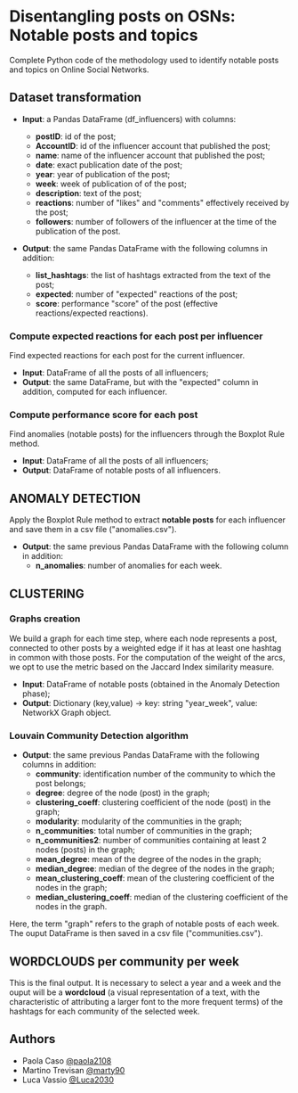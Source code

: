 
# Disentangling posts on OSNs: Notable posts and topics

Complete Python code of the methodology used to identify notable posts and topics on Online Social Networks.

## Dataset transformation

* **Input**: a Pandas DataFrame (df_influencers) with columns:
    * **postID**: id of the post;
    * **AccountID**: id of the influencer account that published the post;
    * **name**: name of the influencer account that published the post;
    * **date**: exact publication date of the post;
    * **year**: year of publication of the post;
    * **week**: week of publication of of the post;
    * **description**: text of the post;
    * **reactions**: number of "likes" and "comments" effectively received by the post;
    * **followers**: number of followers of the influencer at the time of the publication of the post.
    
    
* **Output**: the same Pandas DataFrame with the following columns in addition:
    * **list_hashtags**: the list of hashtags extracted from the text of the post;
    * **expected**: number of "expected" reactions of the post;
    * **score**: performance "score" of the post (effective reactions/expected reactions).

### Compute expected reactions for each post per influencer

Find expected reactions for each post for the current influencer.
* **Input**: DataFrame of all the posts of all influencers;
* **Output**: the same DataFrame, but with the "expected" column in addition, computed for each influencer.

### Compute performance score for each post

Find anomalies (notable posts) for the influencers through the Boxplot Rule method.
* **Input**: DataFrame of all the posts of all influencers;
* **Output**: DataFrame of notable posts of all influencers.

## ANOMALY DETECTION

Apply the Boxplot Rule method to extract **notable posts** for each influencer and save them in a csv file ("anomalies.csv").
* **Output**: the same previous Pandas DataFrame with the following column in addition:
    * **n_anomalies**: number of anomalies for each week.

## CLUSTERING 

### Graphs creation

We build a graph for each time step, where each node represents a post, connected to other posts by a weighted edge if it has at least one hashtag in common with those posts. For the computation of the weight of the arcs, we opt to use the metric based on the Jaccard Index similarity measure.
* **Input**:  DataFrame of notable posts (obtained in the Anomaly Detection phase);
* **Output**: Dictionary (key,value) -> key:   string "year_week", value: NetworkX Graph object.

### Louvain Community Detection algorithm

* **Output**: the same previous Pandas DataFrame with the following columns in addition:
    * **community**: identification number of the community to which the post belongs;
    * **degree**: degree of the node (post) in the graph;
    * **clustering_coeff**: clustering coefficient of the node (post) in the graph;
    * **modularity**: modularity of the communities in the graph;
    * **n_communities**: total number of communities in the graph;
    * **n_communities2**: number of communities containing at least 2 nodes (posts) in the graph;
    * **mean_degree**: mean of the degree of the nodes in the graph;
    * **median_degree**: median of the degree of the nodes in the graph;
    * **mean_clustering_coeff**: mean of the clustering coefficient of the nodes in the graph;
    * **median_clustering_coeff**: median of the clustering coefficient of the nodes in the graph.
    
Here, the term "graph" refers to the graph of notable posts of each week.
The ouput DataFrame is then saved in a csv file ("communities.csv").

## WORDCLOUDS per community per week

This is the final output. It is necessary to select a year and a week and the ouput will be a **wordcloud** (a visual representation of a text, with the characteristic of attributing a larger font to the more frequent terms) of the hashtags for each community of the selected week.

## Authors

- Paola Caso [@paola2108](https://github.com/paola2108)
- Martino Trevisan [@marty90](https://github.com/marty90)
- Luca Vassio [@Luca2030](https://github.com/Luca2030)

